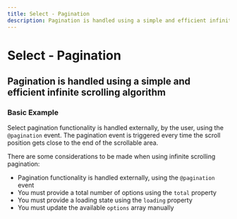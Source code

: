 ```yaml
---
title: Select - Pagination
description: Pagination is handled using a simple and efficient infinite scrolling algorithm. The select component is used for selecting a value from a large list of options, with autocomplete support. 
---
```


# Select - Pagination
## Pagination is handled using a simple and efficient infinite scrolling algorithm

### Basic Example
Select pagination functionality is handled externally, by the user, using the `@pagination` event. The pagination event is triggered every time the scroll position gets close to the end of the scrollable area.

There are some considerations to be made when using infinite scrolling pagination:
- Pagination functionality is handled externally, using the `@pagination` event
- You must provide a total number of options using the `total` property
- You must provide a loading state using the `loading` property
- You must update the available `options` array manually

<example :component="ISelectPaginationExample" :html="ISelectPaginationExampleHTML" :js="ISelectPaginationExampleJS"></example>





